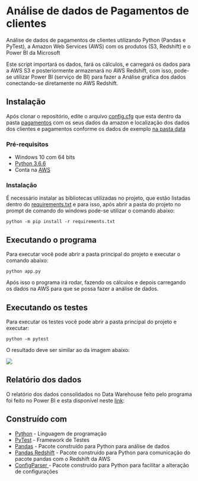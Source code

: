 # Análise de dados de Pagamentos de clientes
 
Análise de dados de pagamentos de clientes utilizando Python (Pandas e PyTest), a Amazon Web Services (AWS) com os produtos (S3, Redshift) e o Power BI da Microsoft

Este script importará os dados, fará os cálculos, e carregará os dados para a AWS S3 e posteriormente armazenará no AWS Redshift, com isso, pode-se utilizar Power BI (serviço de BI) para fazer a Análise gráfica dos dados conectando-se diretamente no AWS Redshift.

## Instalação

Após clonar o repositório, edite o arquivo [config.cfg](https://github.com/LeoCardosoJr/Analise-Pagamento/blob/master/pagamentos/config.cfg) que esta dentro da pasta [pagamentos](https://github.com/LeoCardosoJr/Analise-Pagamento/tree/master/pagamentos) com os seus dados da amazon e localização dos dados dos clientes e pagamentos conforme os dados de exemplo [na pasta data](https://github.com/LeoCardosoJr/Analise-Pagamento/tree/master/data)

### Pré-requisitos

* Windows 10 com 64 bits
* [Python 3.6.6](https://www.python.org/downloads/release/python-366/)
* Conta na [AWS](https://aws.amazon.com/pt/)

### Instalação

É necessário instalar as bibliotecas utilizadas no projeto, que estão listadas dentro do [requirements.txt](https://github.com/LeoCardosoJr/Analise-Pagamento/blob/master/requirements.txt) e para isso, após abrir a pasta do projeto no prompt de comando do windows pode-se utilizar o comando abaixo:

```
python -m pip install -r requirements.txt
```

## Executando o programa

Para executar você pode abrir a pasta principal do projeto e executar o comando abaixo:
```
python app.py
```
Após isso o programa irá rodar, fazendo os cálculos e depois carregando os dados na AWS para que se possa fazer a análise de dados.

## Executando os testes

Para executar os testes você pode abrir a pasta principal do projeto e executar:
```
python -m pytest
```
O resultado deve ser similar ao da imagem abaixo:

![](https://leocardosojr.s3.sa-east-1.amazonaws.com/tests.png)

## Relatório dos dados

O relatório dos dados consolidados no Data Warehouse feito pelo programa foi feito no Power BI e esta disponível neste [link](https://app.powerbi.com/view?r=eyJrIjoiZDc2YjY4NGUtZTYyNi00ZDJkLWIyMTItOGMwZTZjMWJmYzc1IiwidCI6IjkxMDg4ZTBiLWYyZDYtNDU0Mi1iYWRiLWQ4Nzc5MzBjYjJmOCJ9):

## Construído com

* [Python](https://github.com/python) - Linguagem de programação
* [PyTest](https://github.com/pytest-dev/pytest) - Framework de Testes
* [Pandas](https://github.com/pandas-dev/pandas) - Pacote construído para Python para análise de dados
* [Pandas Redshift](https://github.com/agawronski/pandas_redshift) - Pacote construído para Python para comunicação do pacote pandas com o Redshift da AWS
* [ConfigParser ](https://github.com/jaraco/configparser) - Pacote construído para Python para facilitar a alteração de configurações
